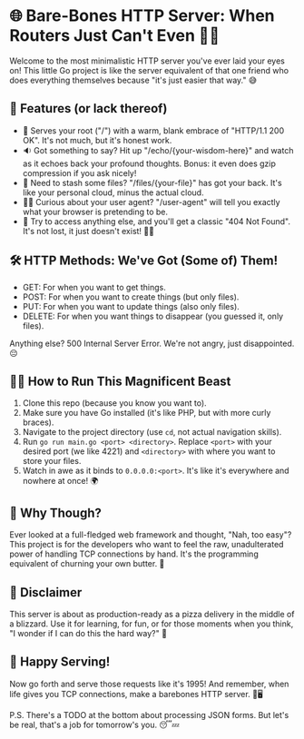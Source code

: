 # 🌐 Bare-Bones HTTP Server: When Routers Just Can't Even 🤷‍♂️

Welcome to the most minimalistic HTTP server you've ever laid your eyes on! This little Go project is like the server equivalent of that one friend who does everything themselves because "it's just easier that way." 😅

## 🚀 Features (or lack thereof)

- 🏡 Serves your root ("/") with a warm, blank embrace of "HTTP/1.1 200 OK". It's not much, but it's honest work.
- 🔉 Got something to say? Hit up "/echo/{your-wisdom-here}" and watch as it echoes back your profound thoughts. Bonus: it even does gzip compression if you ask nicely!
- 📂 Need to stash some files? "/files/{your-file}" has got your back. It's like your personal cloud, minus the actual cloud.
- 🕵️‍♂️ Curious about your user agent? "/user-agent" will tell you exactly what your browser is pretending to be.
- 🚫 Try to access anything else, and you'll get a classic "404 Not Found". It's not lost, it just doesn't exist! 🤷‍♂️

## 🛠️ HTTP Methods: We've Got (Some of) Them!

- GET: For when you want to get things.
- POST: For when you want to create things (but only files).
- PUT: For when you want to update things (also only files).
- DELETE: For when you want things to disappear (you guessed it, only files).

Anything else? 500 Internal Server Error. We're not angry, just disappointed. 😔

## 🏃‍♂️ How to Run This Magnificent Beast

1. Clone this repo (because you know you want to).
2. Make sure you have Go installed (it's like PHP, but with more curly braces).
3. Navigate to the project directory (use `cd`, not actual navigation skills).
4. Run `go run main.go <port> <directory>`. Replace `<port>` with your desired port (we like 4221) and `<directory>` with where you want to store your files.
5. Watch in awe as it binds to `0.0.0.0:<port>`. It's like it's everywhere and nowhere at once! 🌍

## 🤔 Why Though?

Ever looked at a full-fledged web framework and thought, "Nah, too easy"? This project is for the developers who want to feel the raw, unadulterated power of handling TCP connections by hand. It's the programming equivalent of churning your own butter. 🧈

## 🚨 Disclaimer

This server is about as production-ready as a pizza delivery in the middle of a blizzard. Use it for learning, for fun, or for those moments when you think, "I wonder if I can do this the hard way?" 🤪

## 🎉 Happy Serving!

Now go forth and serve those requests like it's 1995! And remember, when life gives you TCP connections, make a barebones HTTP server. 🍋🖥️

P.S. There's a TODO at the bottom about processing JSON forms. But let's be real, that's a job for tomorrow's you. 😴💤
